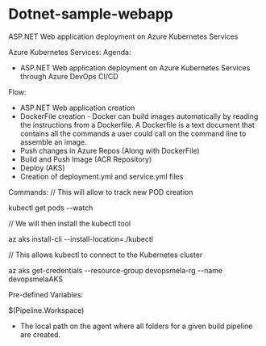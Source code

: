 # Dotnet-sample-webapp
ASP.NET Web application deployment on Azure Kubernetes Services

Azure Kubernetes Services:
Agenda:
- ASP.NET Web application deployment on Azure Kubernetes Services through Azure DevOps CI/CD

Flow:
- ASP.NET Web application creation
- DockerFile creation - Docker can build images automatically by reading the instructions from a Dockerfile. A Dockerfile is a text document that contains all the commands a user could call on the command line to assemble an image. 
- Push changes in Azure Repos (Along with DockerFile)
- Build and Push Image (ACR Repository)
- Deploy (AKS)
- Creation of deployment.yml and service.yml files

Commands:
// This will allow to track new POD creation

kubectl get pods --watch

// We will then install the kubectl tool

az aks install-cli --install-location=./kubectl

// This allows kubectl to connect to the Kubernetes cluster

az aks get-credentials --resource-group devopsmela-rg --name devopsmelaAKS 

Pre-defined Variables:

$(Pipeline.Workspace)
- The local path on the agent where all folders for a given build pipeline are created.
